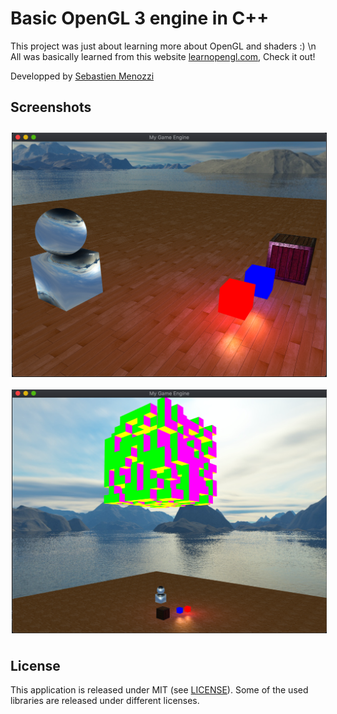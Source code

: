 # Basic OpenGL 3 engine in C++
This project was just about learning more about OpenGL and shaders :) \n
All was basically learned from this website <a href="https://learnopengl.com/Introduction">learnopengl.com</a>, Check it out!

Developped by <a href="https://twitter.com/SebMnzz">Sebastien Menozzi</a>

## Screenshots
[<img src="https://raw.githubusercontent.com/SebMenozzi/engine/master/assets/images/screen1.png" align="center" width="600" hspace="2" vspace="10">](https://github.com/SebMenozzi/engine/raw/master/assets/images/screen1.png)
[<img src="https://github.com/SebMenozzi/engine/raw/master/assets/images/screen2.png" align="center" width="600" hspace="2" vspace="10">](https://github.com/SebMenozzi/engine/raw/master/assets/images/screen2.png)

## License

This application is released under MIT (see [LICENSE](LICENSE)).
Some of the used libraries are released under different licenses.
